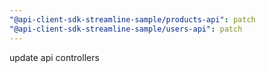 ```yaml
---
"@api-client-sdk-streamline-sample/products-api": patch
"@api-client-sdk-streamline-sample/users-api": patch
---
```


update api controllers
